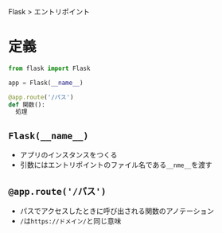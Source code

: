 Flask > エントリポイント
# 定義
```python
from flask import Flask

app = Flask(__name__)

@app.route('/パス')
def 関数():
  処理
```

## ```Flask(__name__)```
- アプリのインスタンスをつくる
- 引数にはエントリポイントのファイル名である```__nme__```を渡す

## ```@app.route('/パス')```
- パスでアクセスしたときに呼び出される関数のアノテーション
- ```/```は```https://ドメイン/```と同じ意味
